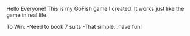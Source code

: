 Hello Everyone! This is my GoFish game I created. It works just like the game in real life. 

To Win:
-Need to book 7 suits
-That simple...have fun!
